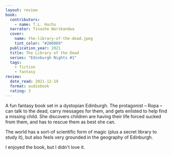 ```yaml
---
layout: review
book:
  contributors:
    - name: T.L. Huchu
  narrator: Tinashe Warikandwa
  cover:
    name: the-library-of-the-dead.jpeg
    tint_color: "#206969"
  publication_year: 2021
  title: The Library of the Dead
  series: "Edinburgh Nights #1"
  tags:
    - fiction
    - fantasy
review:
  date_read: 2021-12-19
  format: audiobook
  rating: 3
---
```


A fun fantasy book set in a dystopian Edinburgh.
The protagonist – Ropa – can talk to the dead, carry messages for them, and gets enlisted to help find a missing child.
She discovers children are having their life forced sucked from them, and has to rescue them as best she can.

The world has a sort-of scientific form of magic (plus a secret library to study it), but also feels very grounded in the geography of Edinburgh.

I enjoyed the book, but I didn't love it.

